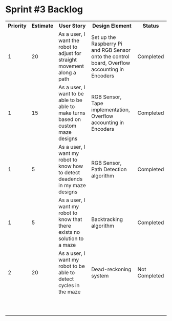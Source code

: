 <h1>Sprint #3 Backlog</h1>
<table>
  <tr>
     <th>Priority</th>
     <th>Estimate</th>
     <th>User Story</th>
     <th>Design Element</th>
     <th>Status</th>
  </tr>
  <tr>
      <td>1</td><td>20</td><td>As a user, I want the robot to adjust for straight movement along a path</td><td>Set up the Raspberry Pi and RGB Sensor onto the control board, Overflow accounting in Encoders</td><td>Completed</td>
 </tr> 
  <td>1</td><td>15</td><td>As a user, I want to be able to be able to make turns based on custom maze designs</td><td>RGB Sensor, Tape implementation, Overflow accounting in Encoders</td><td>Completed</td>
 </tr>
 <tr>
      <td>1</td><td>5</td><td>As a user, I want my robot to know how to detect deadends in my maze designs</td><td>RGB Sensor, Path Detection algorithm</td><td>Completed</td>
 </tr>
 
 <tr>
      <td>1</td><td>5</td><td>As a user, I want my robot to know that there exists no solution to a maze</td><td>Backtracking algorithm</td><td>Completed</td>
 </tr>
 <tr>
 <td>2</td><td>20</td><td>As a user, I want my robot to be able to detect cycles in the maze</td><td>Dead-reckoning system</td><td>Not Completed</td>
 </tr>

 <tr>
      <td> </td>   <td> </td>   <td> </td>   <td> </td>   <td> </td>
 </tr>
 <tr>
      <td> </td>   <td> </td>   <td> </td>   <td> </td>   <td> </td>
 </tr>
 <tr>
      <td> </td>   <td> </td>   <td> </td>   <td> </td>   <td> </td>
 </tr>
 <tr>
      <td> </td>   <td> </td>   <td> </td>   <td> </td>   <td> </td>
 </tr>
 <tr>
      <td> </td>   <td> </td>   <td> </td>   <td> </td>   <td> </td>
 </tr>

 <tr>
      <td> </td>   <td> </td>   <td> </td>   <td> </td>   <td> </td>
 </tr>
 <tr>
      <td> </td>   <td> </td>   <td> </td>   <td> </td>   <td> </td>
 </tr>
 <tr>
      <td> </td>   <td> </td>   <td> </td>   <td> </td>   <td> </td>
 </tr>
 <tr>
      <td> </td>   <td> </td>   <td> </td>   <td> </td>   <td> </td>
 </tr>
 <tr>
      <td> </td>   <td> </td>   <td> </td>   <td> </td>   <td> </td>
 </tr>


</table>
